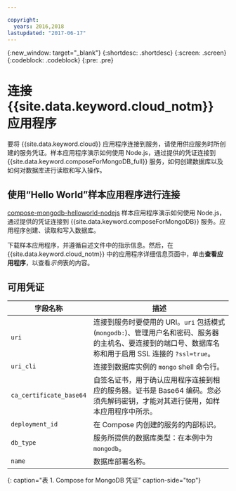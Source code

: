 ```yaml
---

copyright:
  years: 2016,2018
lastupdated: "2017-06-17"
---
```


{:new_window: target="_blank"}
{:shortdesc: .shortdesc}
{:screen: .screen}
{:codeblock: .codeblock}
{:pre: .pre}

# 连接 {{site.data.keyword.cloud_notm}} 应用程序

要将 {{site.data.keyword.cloud}} 应用程序连接到服务，请使用供应服务时所创建的服务凭证。样本应用程序演示如何使用 Node.js，通过提供的凭证连接到 {{site.data.keyword.composeForMongoDB_full}} 服务，如何创建数据库以及如何对数据库进行读取和写入操作。

## 使用“Hello World”样本应用程序进行连接

[compose-mongodb-helloworld-nodejs](https://github.com/IBM-Cloud/compose-mongodb-helloworld-nodejs) 样本应用程序演示如何使用 Node.js，通过提供的凭证连接到 {{site.data.keyword.composeForMongoDB}} 服务。应用程序创建、读取和写入数据库。

下载样本应用程序，并遵循自述文件中的指示信息。然后，在 {{site.data.keyword.cloud_notm}} 中的应用程序详细信息页面中，单击**查看应用程序**，以查看*示例*表的内容。

## 可用凭证

字段名称|描述
----------|-----------
`uri`|连接到服务时要使用的 URI。`uri` 包括模式 (`mongodb:`)、管理用户名和密码、服务器的主机名、要连接到的端口号、数据库名称和用于启用 SSL 连接的 `?ssl=true`。
`uri_cli`|连接到数据库实例的 `mongo` shell 命令行。
`ca_certificate_base64`|自签名证书，用于确认应用程序连接到相应的服务器。证书是 Base64 编码。您必须先解码密钥，才能对其进行使用，如样本应用程序中所示。
`deployment_id`|在 Compose 内创建的服务的内部标识。
`db_type`|服务所提供的数据库类型：在本例中为 `mongodb`。
`name`|数据库部署名称。
{: caption="表 1. Compose for MongoDB 凭证" caption-side="top"}
